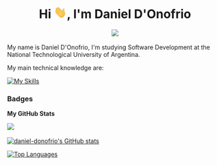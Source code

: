 <h1 align="center">Hi <img src="https://raw.githubusercontent.com/ABSphreak/ABSphreak/master/gifs/Hi.gif" width="30px">, I'm Daniel D'Onofrio</h1>
<p align="center">
  <a href="https://github.com/DenverCoder1/readme-typing-svg"><img src="https://readme-typing-svg.herokuapp.com?font=Time+New+Roman&color=cyan&size=25&center=true&vCenter=true&width=600&height=100&lines=I'm+a+Software+Developer+student;Back-End+developer+oriented;Active+Learner/Researcher;I+love+to+learn+new+stuffs+&hearts;++;"></a>
</p>

My name is Daniel D'Onofrio, I'm studying Software Development at the National Technological University of Argentina.

My main technical knowledge are:

[![My Skills](https://skillicons.dev/icons?i=cs,cpp,py,js,nodejs,react,html,css,bootstrap,php)](https://skillicons.dev)


  
### Badges

<b>My GitHub Stats</b>

<a href="http://www.github.com/daniel-donofrio"><img src="https://github-readme-streak-stats.herokuapp.com/?user=daniel-donofrio&stroke=ffffff&background=1c1917&ring=0891b2&fire=0891b2&currStreakNum=ffffff&currStreakLabel=0891b2&sideNums=ffffff&sideLabels=ffffff&dates=ffffff&hide_border=true" /></a>

<a href="http://www.github.com/daniel-donofrio"><img src="https://github-readme-stats.vercel.app/api?username=daniel-donofrio&show_icons=true&hide=&count_private=true&title_color=0891b2&text_color=ffffff&icon_color=0891b2&bg_color=1c1917&hide_border=true&show_icons=true" alt="daniel-donofrio's GitHub stats" /></a>

<a href="https://github.com/daniel-donofrio" align="left"><img src="https://github-readme-stats.vercel.app/api/top-langs/?username=daniel-donofrio&langs_count=10&title_color=0891b2&text_color=ffffff&icon_color=0891b2&bg_color=1c1917&hide_border=true&locale=en&custom_title=Top%20%Languages" alt="Top Languages" /></a>
